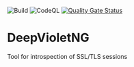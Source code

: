 ![Build](https://github.com/t4skforce/DeepVioletNG/workflows/Build/badge.svg) ![CodeQL](https://github.com/t4skforce/DeepVioletNG/workflows/CodeQL/badge.svg) [![Quality Gate Status](https://sonarcloud.io/api/project_badges/measure?project=t4skforce_DeepVioletNG&metric=alert_status)](https://sonarcloud.io/dashboard?id=t4skforce_DeepVioletNG)

# DeepVioletNG
Tool for introspection of SSL/TLS sessions
